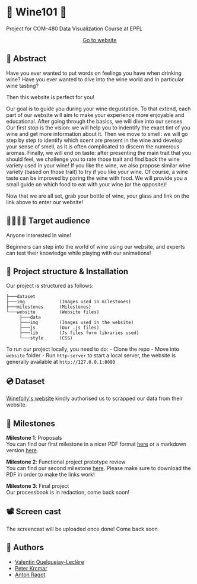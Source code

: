 
# 🍷 Wine101 🍷

Project for COM-480 Data Visualization Course at EPFL


<p align="center">
     <a href="https://com-480-data-visualization.github.io/com-480-project-onvagagner/website/index.html">Go to website</a>
</p>

## 🔴 Abstract

Have you ever wanted to put words on feelings you have when drinking wine? Have you ever wanted to dive into the wine world and in particular wine tasting?

Then this website is perfect for you!

Our goal is to guide you during your wine degustation. To that extend, each part of our website will aim to make your experience more enjoyable and educational. After going through the basics, we will dive into our senses. Our first stop is the vision: we will help you to indentify the exact tint of you wine and get more information about it. 
Then we move to smell: we will go step by step to identify which scent are present in the wine and develop your sense of smell, as it is often complicated to discern the numerous aromas. Finally, we will end on taste: after presenting the main trait that you should feel, we challenge you to rate those trait and find back the wine variety used in your wine! If you like the wine, we also propose similar wine variety (based on those trait) to try if you like your wine. Of course, a wine taste can be improved by paring the wine with food. We will provide you a small guide on which food to eat with your wine (or the opposite)!

Now that we are all set, grab your bottle of wine, your glass and link on the link above to enter our website!

## 👨‍👩‍👧‍👦 Target audience

Anyone interested in wine!

Beginners can step into the world of wine using our website, and experts can test their knowledge while playing with our animations!

## 🚀 Project structure & Installation 

Our project is structured as follows:

```
├───dataset       
├───img             (Images used in milestones)
├───milestones      (Milestones)
└───website         (Website files)
     ├───data       
     ├───img        (Images used in the website)
     ├───js         (Our .js files)
     ├───lib        (Js files form libraries used)
     └───style      (CSS)

```

To run our project locally, you need to do:
     - Clone the repo
     - Move into ```website``` folder
     - Run ```http-server``` to start a local server, the website is generally available at ```http://127.0.0.1:8080```

## 💿 Dataset

[Winefolly's website](https://winefolly.com/) kindly authorised us to scrapped our data from their website.


## 📍 Milestones
**Milestone 1**: Proposals  
You can find our first milestone in a nicer PDF format [here](milestones/Milestone1.pdf) or a markdown version [here](milestones/Milestone1.md).


**Milestone 2**: Functional project prototype review  
You can find our second milestone [here](milestones/Milestone2.pdf).
Please make sure to download the PDF in order to make the links work!

**Milestone 3**: Final project  
Our processbook is in redaction, come back soon!


## 📽 Screen cast

The screencast will be uploaded once done! Come back soon

## 🤝 Authors

 - [Valentin Quelquejay-Leclère](https://github.com/vquelque)
 - [Peter Krcmar](https://github.com/PeterKrcmar0)
 - [Anton Ragot](https://github.com/AntonRagot)